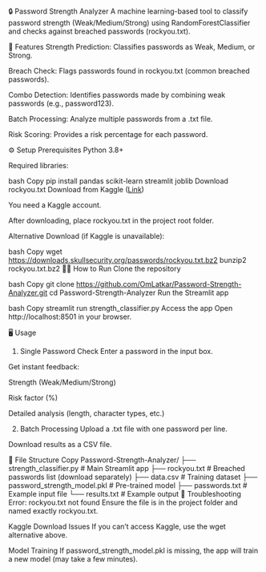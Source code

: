 🔒 Password Strength Analyzer
A machine learning-based tool to classify password strength (Weak/Medium/Strong) using RandomForestClassifier and checks against breached passwords (rockyou.txt).

🚀 Features
Strength Prediction: Classifies passwords as Weak, Medium, or Strong.

Breach Check: Flags passwords found in rockyou.txt (common breached passwords).

Combo Detection: Identifies passwords made by combining weak passwords (e.g., password123).

Batch Processing: Analyze multiple passwords from a .txt file.

Risk Scoring: Provides a risk percentage for each password.

⚙️ Setup
Prerequisites
Python 3.8+

Required libraries:

bash
Copy
pip install pandas scikit-learn streamlit joblib
Download rockyou.txt
Download from Kaggle ([Link](https://www.kaggle.com/datasets/wjburns/common-password-list-rockyoutxt))

You need a Kaggle account.

After downloading, place rockyou.txt in the project root folder.

Alternative Download (if Kaggle is unavailable):

bash
Copy
wget https://downloads.skullsecurity.org/passwords/rockyou.txt.bz2
bunzip2 rockyou.txt.bz2
🏃‍♂️ How to Run
Clone the repository

bash
Copy
git clone https://github.com/OmLatkar/Password-Strength-Analyzer.git
cd Password-Strength-Analyzer
Run the Streamlit app

bash
Copy
streamlit run strength_classifier.py
Access the app
Open http://localhost:8501 in your browser.

🖥️ Usage
1. Single Password Check
Enter a password in the input box.

Get instant feedback:

Strength (Weak/Medium/Strong)

Risk factor (%)

Detailed analysis (length, character types, etc.)

2. Batch Processing
Upload a .txt file with one password per line.

Download results as a CSV file.

📁 File Structure
Copy
Password-Strength-Analyzer/
├── strength_classifier.py   # Main Streamlit app
├── rockyou.txt             # Breached passwords list (download separately)
├── data.csv                # Training dataset
├── password_strength_model.pkl  # Pre-trained model
├── passwords.txt           # Example input file
└── results.txt             # Example output
🔧 Troubleshooting
Error: rockyou.txt not found
Ensure the file is in the project folder and named exactly rockyou.txt.

Kaggle Download Issues
If you can’t access Kaggle, use the wget alternative above.

Model Training
If password_strength_model.pkl is missing, the app will train a new model (may take a few minutes).
